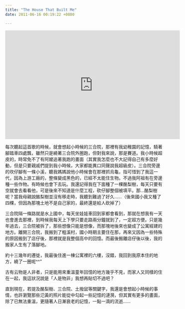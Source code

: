```yaml
---
title: "The House That Built Me"
date: 2011-06-16 00:19:22 +0800

---
```



<iframe width="560" height="349" src="http://www.youtube.com/embed/DQYNM6SjD_o?rel=0" frameborder="0" allowfullscreen=""></iframe>



每次聽起這首歌的時候，就會想起小時候的三合院，那裡有我幼稚園的記憶，騎著腳踏車四處飄，雖然只是繞著三合院外圈跑，但對我來說，那是賽道。我小時候超皮的，時常免不了有阿嬤追著我跑的畫面（其實我怎麼也不大記得自己有多麼好動，但是只要親戚們提到我小時候，大家都能異口同聲說我超級皮）。三合院旁邊的坎仔腳有一條小溪，聽我媽媽說他小時候會在那裡抓烏龜，指可惜到了我這一代，因為上游工廠的，整條變成黑色的，已經不太能住生物。不過我阿祖有在旁邊種一些作物。有時候也會下去玩。我還記得我在下面種了一棵酪梨樹，每天只要有空就會去看看他，可是後來不知道是什麼工程，砍仔腳整個被填平。那&hellip;酪梨樹呢？當我母親說酪梨樹並沒有移走時，我聽到難過了好久&hellip;&hellip;（後來國小我又種了四棵，但因為那塊土地不是自己家的，最終還是給人砍掉了）



三合院隔一條路就是水上國中，每天坐娃娃車回到家都會看到，那就在想我有一天也會進去那裡，到時候我每天上下學只要走路兩分鐘就到了，一定超方便。只是幾年過去，三合院被拆了，那些想像只能是想像，而那塊地後來也變成了公寓經建的地方。離開三合院，我搬到了粗溪村，國小時期主要住在那，再來又因為一些特殊的原因搬到了店仔後，那裡就是我整個高中的回憶。而最後搬離店仔後以後，我的搬家人生有了落腳地。



約十三幾年的遷徙，我最後住進一棟公寓裡的六樓，沒錯，我回到我原本住的地方，繞了一圈呢^^"



古有云物是人非者，只是能用來重溫童年回憶的地方幾乎不見，而家人又同樣的住在一起，我這狀況說是「人是物非」我想再貼切不過吧？



直到現在，若提及酪梨樹、三合院、土撥鼠等關鍵字，我還是會想起小時候的事情，也許瀏覽那些氾黃的照片能從中勾起一些記憶的漣漪，但其實有更多的畫面，除了已無法重溫，更隨著人日漸衰老的記憶，一點一滴的流逝&hellip;&hellip;


